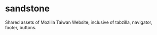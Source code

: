 sandstone
=========

Shared assets of Mozilla Taiwan Website, inclusive of tabzilla, navigator, footer, buttons.
